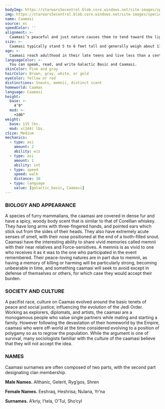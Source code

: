 ```yaml
---
bodyImg: https://starwars5ecentral.blob.core.windows.net/site-images/species/species_caamasi.png
img: https://starwars5ecentral.blob.core.windows.net/site-images/species/species_caamasi.png
name: Caamasi
source: ec
speedColor: ''
alignment: >-
  Caamasi’s peaceful and just nature causes them to tend toward the light side, though there are exceptions.
size: >-
  Caamasi typically stand 5 to 6 feet tall and generally weigh about 170 lbs. Regardless of your position in that range, your size is Medium.
age: >-
  Caamasi reach adulthood in their late teens and live less than a century.
languageColor: >-
  You can speak, read, and write Galactic Basic and Caamasi. 
skinColor: Pink and gray
hairColor: Brown, gray, white, or gold
eyeColor: Yellow or red
distinctions: Snouts, memnii, distinct scent
homeworld: Caamas
language: Caamasi
height:
  base: >-
    4’9"
  mod: >-
    +2d6"
weight:
  base: 115 lbs.
  mod: x(2d4) lbs.
cSize: Medium
mechanics:
  - type: asi
    amount: 2
    ability: wis
  - type: asi
    amount: 1
    ability: int
  - type: speed
    speed: walk
    distance: 30
  - type: language
    value: [galactic_basic, Caamasi]
---
```

### BIOLOGY AND APPEARANCE
A species of furry mammalians, the caamasi are covered in dense fur and have a spicy, woody body scent that is similar to that of Corellian whiskey. They have long arms with three-fingered hands, and pointed ears which stick out from the sides of their heads. They also have extremely acute senses of smell, with their nose positioned at the end of a tooth-filled snout. Caamasi have the interesting ability to share vivid memories called memnii with their near relatives and Force-sensitives. A memnis is as vivid to one who receives it as it was to the one who participated in the event remembered. Their peace-loving natures are in part due to memnii, as having a memory of killing or harming will be particularly strong, becoming unbearable in time, and something caamasi will seek to avoid except in defense of themselves or others, for which case they would accept their burden.

### SOCIETY AND CULTURE
A pacifist race, culture on Caamas evolved around the basic tenets of peace and social justice; influencing the evolution of the Jedi Order. Working as explorers, diplomats, and artists, the caamasi are a monogamous people who value single partners while mating and starting a family. However following the devastation of their homeworld by the Empire, caamasi who were off-world at the time considered evolving to a position of polygamy so as to regrow the population. While the argument is one of survival, many sociologists familiar with the culture of the caamasi believe that they will not accept the idea.

### NAMES
Caamasi surnames are often composed of two parts, with the second part designating clan membership.

__Male Names.__ Althanic, Gelerit, Ryg’gos, Shren

__Female Names.__ Eeshraq, Heshrisa, Nulana, Yr’na

__Surnames.__ A’kriy, I’tela, O’Tul, Sho’cyl



    